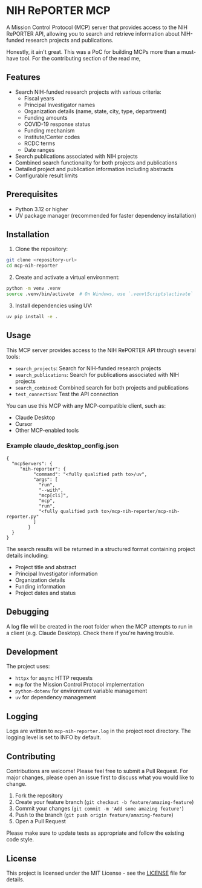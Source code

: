 # NIH RePORTER MCP

A Mission Control Protocol (MCP) server that provides access to the NIH RePORTER API, allowing you to search and retrieve information about NIH-funded research projects and publications.

Honestly, it ain't great. This was a PoC for building MCPs more than a must-have tool. For the contributing section of the read me, 

## Features

- Search NIH-funded research projects with various criteria:
  - Fiscal years
  - Principal Investigator names
  - Organization details (name, state, city, type, department)
  - Funding amounts
  - COVID-19 response status
  - Funding mechanism
  - Institute/Center codes
  - RCDC terms
  - Date ranges
- Search publications associated with NIH projects
- Combined search functionality for both projects and publications
- Detailed project and publication information including abstracts
- Configurable result limits

## Prerequisites

- Python 3.12 or higher
- UV package manager (recommended for faster dependency installation)

## Installation

1. Clone the repository:
```bash
git clone <repository-url>
cd mcp-nih-reporter
```

2. Create and activate a virtual environment:
```bash
python -m venv .venv
source .venv/bin/activate  # On Windows, use `.venv\Scripts\activate`
```

3. Install dependencies using UV:
```bash
uv pip install -e .
```
## Usage

This MCP server provides access to the NIH RePORTER API through several tools:

- `search_projects`: Search for NIH-funded research projects
- `search_publications`: Search for publications associated with NIH projects
- `search_combined`: Combined search for both projects and publications
- `test_connection`: Test the API connection

You can use this MCP with any MCP-compatible client, such as:
- Claude Desktop
- Cursor
- Other MCP-enabled tools

### Example claude_desktop_config.json
```
{
  "mcpServers": {
	 "nih-reporter": {
	      "command": "<fully qualified path to>/uv",
	      "args": [
	        "run",
	        "--with",
	        "mcp[cli]",
	        "mcp",
	        "run",
	        "<fully qualified path to>/mcp-nih-reporter/mcp-nih-reporter.py"
	      ]
	    }
  }
}
```

The search results will be returned in a structured format containing project details including:
- Project title and abstract
- Principal Investigator information
- Organization details
- Funding information
- Project dates and status

## Debugging

A log file will be created in the root folder when the MCP attempts to run in a client (e.g. Claude Desktop). Check there if you're having trouble.

## Development

The project uses:
- `httpx` for async HTTP requests
- `mcp` for the Mission Control Protocol implementation
- `python-dotenv` for environment variable management
- `uv` for dependency management

## Logging

Logs are written to `mcp-nih-reporter.log` in the project root directory. The logging level is set to INFO by default.

## Contributing

Contributions are welcome! Please feel free to submit a Pull Request. For major changes, please open an issue first to discuss what you would like to change.

1. Fork the repository
2. Create your feature branch (`git checkout -b feature/amazing-feature`)
3. Commit your changes (`git commit -m 'Add some amazing feature'`)
4. Push to the branch (`git push origin feature/amazing-feature`)
5. Open a Pull Request

Please make sure to update tests as appropriate and follow the existing code style.

## License

This project is licensed under the MIT License - see the [LICENSE](LICENSE) file for details.
